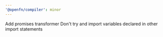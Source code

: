 ```yaml
---
'@openfn/compiler': minor
---
```


Add promises transformer
Don't try and import variables declared in other import statements
